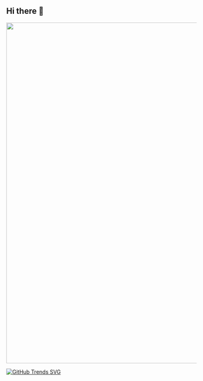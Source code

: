 ## Hi there 👋

<img src="https://github-production-user-asset-6210df.s3.amazonaws.com/74038190/243078834-72903324-cf57-4e90-80a6-ed3c9734e0ed.gif?X-Amz-Algorithm=AWS4-HMAC-SHA256&X-Amz-Credential=AKIAVCODYLSA53PQK4ZA%2F20241105%2Fus-east-1%2Fs3%2Faws4_request&X-Amz-Date=20241105T134833Z&X-Amz-Expires=300&X-Amz-Signature=4349bc79490121adb75f47d6b2451956a954e7ba7bda092c9108e70a87a983cd&X-Amz-SignedHeaders=host" width="900">

[![GitHub Trends SVG](https://api.githubtrends.io/user/svg/StackFlowMaster/langs?time_range=one_year&compact=True&theme=dark)](https://githubtrends.io)
<!--
**StackFlowMaster/StackFlowMaster** is a ✨ _special_ ✨ repository because its `README.md` (this file) appears on your GitHub profile.

Here are some ideas to get you started:

- 🔭 I’m currently working on ...
- 🌱 I’m currently learning ...
- 👯 I’m looking to collaborate on ...
- 🤔 I’m looking for help with ...
- 💬 Ask me about ...
- 📫 How to reach me: ...
- 😄 Pronouns: ...
- ⚡ Fun fact: ...
-->

